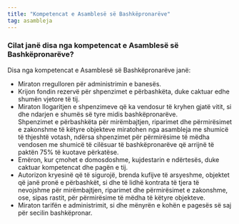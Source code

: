 ```yaml
---
title: "Kompetencat e Asamblesë së Bashkëpronarëve"
tag: asambleja
---
```


### Cilat janë disa nga kompetencat e Asamblesë së Bashkëpronarëve?

Disa nga kompetencat e Asamblesë së Bashkëpronarëve janë:

* Miraton rregulloren për administrimin e banesës.
* Krijon fondin rezervë për shpenzimet e përbashkëta, duke caktuar edhe shumën vjetore të tij.
* Miraton llogaritjen e shpenzimeve që ka vendosur të kryhen gjatë vitit, si dhe ndarjen e shumës së tyre midis bashkëpronarëve.     
Shpenzimet e përbashkëta për mirëmbajtjen, riparimet dhe përmirësimet e zakonshme të këtyre objekteve miratohen nga asambleja me shumicë të thjeshtë votash, ndërsa shpenzimet për përmirësime të mëdha vendosen me shumicë të cilësuar të bashkëpronarëve që arrijnë të paktën 75% të kuotave përkatëse.
* Emëron, kur çmohet e domosdoshme, kujdestarin e ndërtesës, duke caktuar kompetencat dhe pagën e tij.
* Autorizon kryesinë që të sigurojë, brenda kufijve të arsyeshme, objektet që janë pronë e përbashkët, si dhe të lidhë kontrata të tjera të nevojshme për mirëmbajtjen, riparimet dhe përmirësimet e zakonshme, ose, sipas rastit, për përmirësime të mëdha të këtyre objekteve.
* Miraton tarifën e administrimit, si dhe mënyrën e kohën e pagesës së saj për secilin bashkëpronar.
